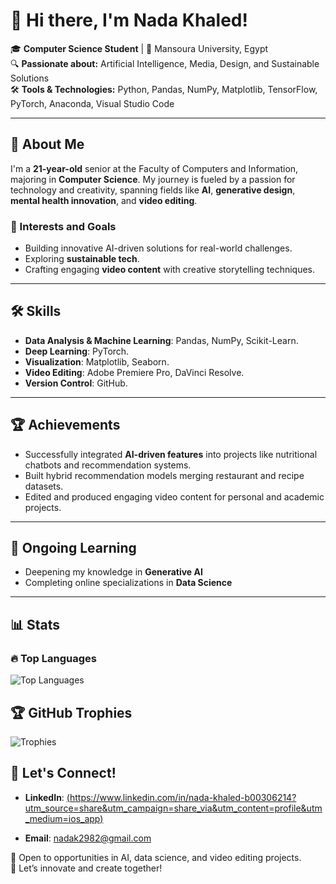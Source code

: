 # 👋 Hi there, I'm Nada Khaled!  

🎓 **Computer Science Student** | 📍 Mansoura University, Egypt  
🔍 **Passionate about:** Artificial Intelligence, Media, Design, and Sustainable Solutions  
🛠️ **Tools & Technologies:** Python, Pandas, NumPy, Matplotlib, TensorFlow, PyTorch, Anaconda, Visual Studio Code  

---

## 🌟 About Me  
I'm a **21-year-old** senior at the Faculty of Computers and Information, majoring in **Computer Science**. My journey is fueled by a passion for technology and creativity, spanning fields like **AI**, **generative design**, **mental health innovation**, and **video editing**.  

### 🧠 Interests and Goals  
- Building innovative AI-driven solutions for real-world challenges.  
- Exploring **sustainable tech**.  
- Crafting engaging **video content** with creative storytelling techniques.  

---

## 🛠️ Skills  
- **Data Analysis & Machine Learning**: Pandas, NumPy, Scikit-Learn.  
- **Deep Learning**: PyTorch.  
- **Visualization**: Matplotlib, Seaborn.  
- **Video Editing**: Adobe Premiere Pro, DaVinci Resolve.  
- **Version Control**: GitHub.  

---

## 🏆 Achievements  
- Successfully integrated **AI-driven features** into projects like nutritional chatbots and recommendation systems.  
- Built hybrid recommendation models merging restaurant and recipe datasets.  
- Edited and produced engaging video content for personal and academic projects.  

---

## 📖 Ongoing Learning  
- Deepening my knowledge in **Generative AI**
- Completing online specializations in **Data Science** 

---
## 📊  Stats  

### 🔥 Top Languages  
![Top Languages](https://github-readme-stats.vercel.app/api/top-langs/?username=nasa013&layout=compact&theme=radical)  

## 🏆 GitHub Trophies  

![Trophies](https://github-profile-trophy.vercel.app/?username=nasa013&theme=gruvbox&row=1&column=6)  

## 🤝 Let's Connect!  
- **LinkedIn**: [(https://www.linkedin.com/in/nada-khaled-b00306214?utm_source=share&utm_campaign=share_via&utm_content=profile&utm_medium=ios_app)](#)  
  
- **Email**: nadak2982@gmail.com  

📌 Open to opportunities in AI, data science, and video editing projects.  
🚀 Let’s innovate and create together!  
